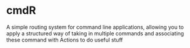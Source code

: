 cmdR
====

A simple routing system for command line applications, allowing you to apply a structured way of taking in multiple commands and associating these command with Actions to do useful stuff
